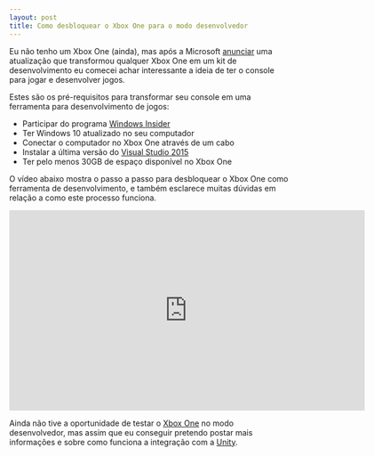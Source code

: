 ```yaml
---
layout: post
title: Como desbloquear o Xbox One para o modo desenvolvedor
---
```


Eu não tenho um Xbox One (ainda), mas após a Microsoft [anunciar](http://www.polygon.com/2016/3/30/11318568/xbox-one-dev-kit) uma atualização que transformou qualquer Xbox One em um kit de desenvolvimento eu comecei achar interessante a ideia de ter o console para jogar e desenvolver jogos.

Estes são os pré-requisitos para transformar seu console em uma ferramenta para desenvolvimento de jogos:

* Participar do programa [Windows Insider](https://insider.windows.com)
* Ter Windows 10 atualizado no seu computador
* Conectar o computador no Xbox One através de um cabo
* Instalar a última versão do [Visual Studio 2015](https://www.visualstudio.com/en-us/products/vs-2015-product-editions.aspx)
* Ter pelo menos 30GB de espaço disponível no Xbox One

O vídeo abaixo mostra o passo a passo para desbloquear o Xbox One como ferramenta de desenvolvimento, e também esclarece muitas dúvidas em relação a como este processo funciona.

<iframe src="https://channel9.msdn.com/Shows/MarlonLuz/Desbloqueando-o-XBox-One-para-o-modo-desenvolvedor/player?format=html5" width="640" height="360" allowFullScreen frameBorder="0"></iframe>

Ainda não tive a oportunidade de testar o [Xbox One](http://www.xbox.com/en-US/xbox-one) no modo desenvolvedor, mas assim que eu conseguir pretendo postar mais informações e sobre como funciona a integração com a [Unity](http://unity3d.com/pt/).
